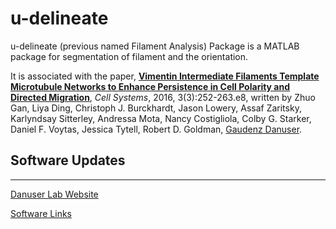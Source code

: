 # u-delineate

u-delineate (previous named Filament Analysis) Package is a MATLAB package for segmentation of filament and the orientation.

It is associated with the paper, [**Vimentin Intermediate Filaments Template Microtubule Networks to Enhance Persistence in Cell Polarity and Directed Migration**](https://doi.org/10.1016/j.cels.2016.08.007), *Cell Systems*, 2016, 3(3):252-263.e8, written by Zhuo Gan, Liya Ding, Christoph J. Burckhardt, Jason Lowery, Assaf Zaritsky, Karlyndsay Sitterley, Andressa Mota, Nancy Costigliola, Colby G. Starker, Daniel F. Voytas, Jessica Tytell, Robert D. Goldman, [Gaudenz Danuser](https://www.danuserlab-utsw.org/).

## Software Updates

----------------------
[Danuser Lab Website](https://www.danuserlab-utsw.org/)

[Software Links](https://github.com/DanuserLab/)
